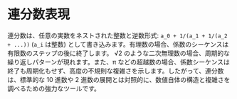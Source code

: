 # 連分数表現

連分数は、任意の実数をネストされた整数と逆数形式: `a_0 + 1/(a_1 + 1/(a_2 + ...))` (`a_i` は整数) として書き込みます。有理数の場合、係数のシーケンスは有限数のステップの後に終了します。 √2 のような二次無理数の場合、周期的な繰り返しパターンが現れます。また、π などの超越数の場合、係数シーケンスは終了も周期化もせず、高度の不規則な複雑さを示します。したがって、連分数は、標準的な 10 進数や 2 進数の展開とは対照的に、数値自体の構造と複雑さを調べるための強力なツールです。